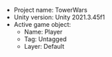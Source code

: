 <!-- UNITY CODE ASSIST INSTRUCTIONS START -->
- Project name: TowerWars
- Unity version: Unity 2021.3.45f1
- Active game object:
  - Name: Player
  - Tag: Untagged
  - Layer: Default
<!-- UNITY CODE ASSIST INSTRUCTIONS END -->